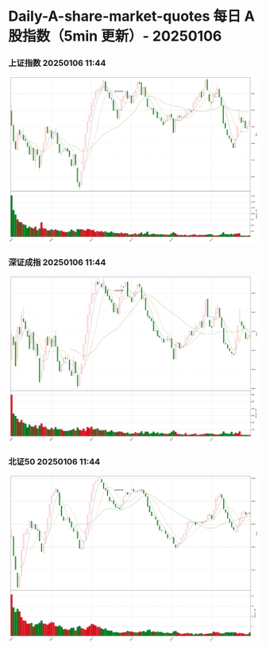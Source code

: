
# Daily-A-share-market-quotes 每日 A 股指数（5min 更新）- 20250106

### 上证指数 20250106 11:44
![](./fig/2025/1/20250106-sh000001.png)

### 深证成指 20250106 11:44
![](./fig/2025/1/20250106-sz399001.png)

### 北证50 20250106 11:44
![](./fig/2025/1/20250106-bj899050.png)
